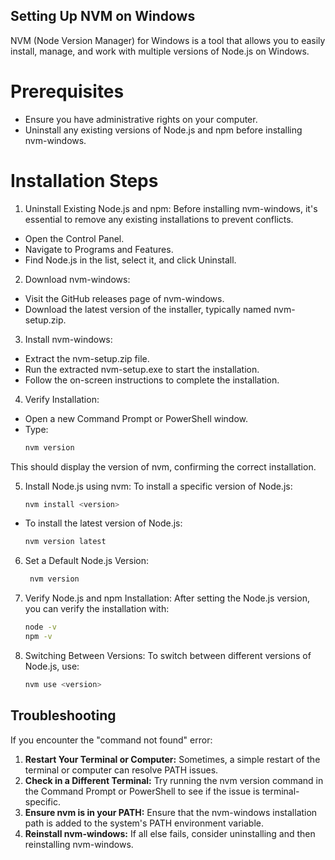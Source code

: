 ## Setting Up NVM on Windows
NVM (Node Version Manager) for Windows is a tool that allows you to easily install, manage, and work with multiple versions of Node.js on Windows.

# Prerequisites
* Ensure you have administrative rights on your computer.
* Uninstall any existing versions of Node.js and npm before installing nvm-windows.

# Installation Steps
1. Uninstall Existing Node.js and npm:
Before installing nvm-windows, it's essential to remove any existing installations to prevent conflicts.
* Open the Control Panel.
* Navigate to Programs and Features.
* Find Node.js in the list, select it, and click Uninstall.

2. Download nvm-windows:
* Visit the GitHub releases page of nvm-windows.
 * Download the latest version of the installer, typically named nvm-setup.zip.
 
3. Install nvm-windows:
* Extract the nvm-setup.zip file.
* Run the extracted nvm-setup.exe to start the installation.
* Follow the on-screen instructions to complete the installation.

4. Verify Installation:
* Open a new Command Prompt or PowerShell window.
* Type:
    ```bash
    nvm version

This should display the version of nvm, confirming the correct installation.

5. Install Node.js using nvm:
    To install a specific version of Node.js:
    ```bash
    nvm install <version>

* To install the latest version of Node.js:
    ```bash
    nvm version latest

6. Set a Default Node.js Version:
   ```bash
    nvm version

7. Verify Node.js and npm Installation:
After setting the Node.js version, you can verify the installation with:
    ```bash
   node -v
   npm -v

8. Switching Between Versions:
To switch between different versions of Node.js, use:
    ```bash
   nvm use <version>

## Troubleshooting
If you encounter the "command not found" error:

1. **Restart Your Terminal or Computer:** Sometimes, a simple restart of the terminal or computer can resolve PATH issues.
2. **Check in a Different Terminal:** Try running the nvm version command in the Command Prompt or PowerShell to see if the issue is terminal-specific.
3. **Ensure nvm is in your PATH:** Ensure that the nvm-windows installation path is added to the system's PATH environment variable.
4. **Reinstall nvm-windows:** If all else fails, consider uninstalling and then reinstalling nvm-windows.

